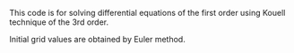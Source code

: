 This code is for solving differential equations of the first order using Kouell technique of the 3rd order.

Initial grid values are obtained by Euler method.

